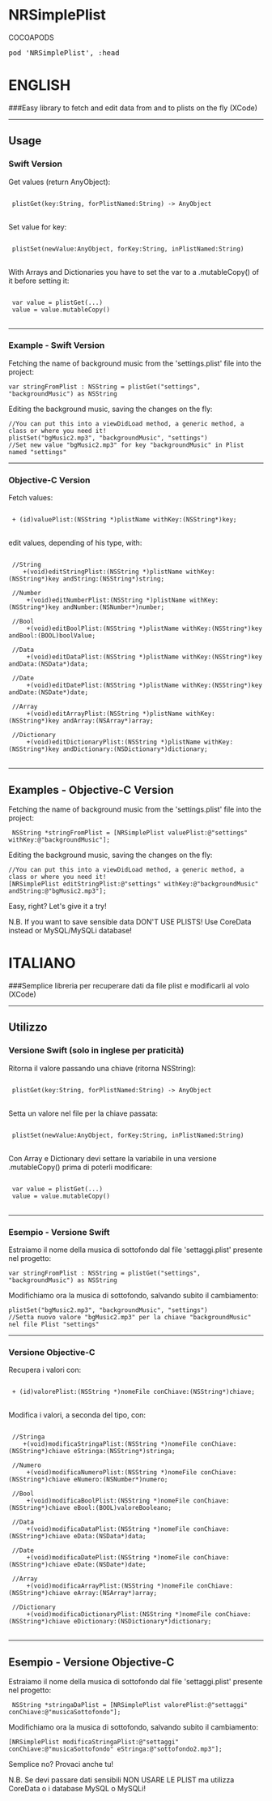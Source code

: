 NRSimplePlist
=============

COCOAPODS
<pre>pod 'NRSimplePlist', :head</pre>

ENGLISH
=============

###Easy library to fetch and edit data from and to plists on the fly (XCode)


---

## Usage

### Swift Version
Get values (return AnyObject):
<pre>
<code>
 plistGet(key:String, forPlistNamed:String) -> AnyObject
</code>
</pre>

Set value for key:
<pre>
<code>
 plistSet(newValue:AnyObject, forKey:String, inPlistNamed:String)
</code>
</pre>

With Arrays and Dictionaries you have to set the var to a .mutableCopy() of it before setting it:
<pre>
<code>
 var value = plistGet(...)
 value = value.mutableCopy()
</code>
</pre>

---
### Example - Swift Version

Fetching the name of background music from the 'settings.plist' file into the project:

	var stringFromPlist : NSString = plistGet("settings", "backgroundMusic") as NSString


Editing the background music, saving the changes on the fly:

	//You can put this into a viewDidLoad method, a generic method, a class or where you need it!
	plistSet("bgMusic2.mp3", "backgroundMusic", "settings")
	//Set new value "bgMusic2.mp3" for key "backgroundMusic" in Plist named "settings"

---
### Objective-C Version
Fetch values:
<pre>
<code>
 + (id)valuePlist:(NSString *)plistName withKey:(NSString*)key;
</code>
</pre>


edit values, depending of his type, with:
<pre>
<code>
 //String
    +(void)editStringPlist:(NSString *)plistName withKey:(NSString*)key andString:(NSString*)string;

 //Number
	 +(void)editNumberPlist:(NSString *)plistName withKey:(NSString*)key andNumber:(NSNumber*)number;

 //Bool
	 +(void)editBoolPlist:(NSString *)plistName withKey:(NSString*)key andBool:(BOOL)boolValue;

 //Data
	 +(void)editDataPlist:(NSString *)plistName withKey:(NSString*)key andData:(NSData*)data;

 //Date
	 +(void)editDatePlist:(NSString *)plistName withKey:(NSString*)key andDate:(NSDate*)date;

 //Array
	 +(void)editArrayPlist:(NSString *)plistName withKey:(NSString*)key andArray:(NSArray*)array;

 //Dictionary
	 +(void)editDictionaryPlist:(NSString *)plistName withKey:(NSString*)key andDictionary:(NSDictionary*)dictionary;
</code>
</pre>

---
## Examples - Objective-C Version

Fetching the name of background music from the 'settings.plist' file into the project:

	 NSString *stringFromPlist = [NRSimplePlist valuePlist:@"settings" withKey:@"backgroundMusic"];


Editing the background music, saving the changes on the fly:

	//You can put this into a viewDidLoad method, a generic method, a class or where you need it!
	[NRSimplePlist editStringPlist:@"settings" withKey:@"backgroundMusic" andString:@"bgMusic2.mp3"];


Easy, right?
Let's give it a try!


N.B. If you want to save sensible data DON'T USE PLISTS! Use CoreData instead or MySQL/MySQLi database!




ITALIANO
=============
###Semplice libreria per recuperare dati da file plist e modificarli al volo (XCode)


---

## Utilizzo
### Versione Swift (solo in inglese per praticità)
Ritorna il valore passando una chiave (ritorna NSString):
<pre>
<code>
 plistGet(key:String, forPlistNamed:String) -> AnyObject
</code>
</pre>

Setta un valore nel file per la chiave passata:
<pre>
<code>
 plistSet(newValue:AnyObject, forKey:String, inPlistNamed:String)
</code>
</pre>

Con Array e Dictionary devi settare la variabile in una versione .mutableCopy() prima di poterli modificare:
<pre>
<code>
 var value = plistGet(...)
 value = value.mutableCopy()
</code>
</pre>
---
### Esempio - Versione Swift

Estraiamo il nome della musica di sottofondo dal file 'settaggi.plist' presente nel progetto:

	var stringFromPlist : NSString = plistGet("settings", "backgroundMusic") as NSString


Modifichiamo ora la musica di sottofondo, salvando subito il cambiamento:

	plistSet("bgMusic2.mp3", "backgroundMusic", "settings")
	//Setta nuovo valore "bgMusic2.mp3" per la chiave "backgroundMusic" nel file Plist "settings"

---
### Versione Objective-C

Recupera i valori con:
<pre>
<code>
 + (id)valorePlist:(NSString *)nomeFile conChiave:(NSString*)chiave;
</code>
</pre>


Modifica i valori, a seconda del tipo, con:
<pre>
<code>
 //Stringa
    +(void)modificaStringaPlist:(NSString *)nomeFile conChiave:(NSString*)chiave eStringa:(NSString*)stringa;

 //Numero
	 +(void)modificaNumeroPlist:(NSString *)nomeFile conChiave:(NSString*)chiave eNumero:(NSNumber*)numero;

 //Bool
	 +(void)modificaBoolPlist:(NSString *)nomeFile conChiave:(NSString*)chiave eBool:(BOOL)valoreBooleano;

 //Data
	 +(void)modificaDataPlist:(NSString *)nomeFile conChiave:(NSString*)chiave eData:(NSData*)data;

 //Date
	 +(void)modificaDatePlist:(NSString *)nomeFile conChiave:(NSString*)chiave eDate:(NSDate*)date;

 //Array
	 +(void)modificaArrayPlist:(NSString *)nomeFile conChiave:(NSString*)chiave eArray:(NSArray*)array;

 //Dictionary
	 +(void)modificaDictionaryPlist:(NSString *)nomeFile conChiave:(NSString*)chiave eDictionary:(NSDictionary*)dictionary;
</code>
</pre>

---
## Esempio - Versione Objective-C

Estraiamo il nome della musica di sottofondo dal file 'settaggi.plist' presente nel progetto:

	 NSString *stringaDaPlist = [NRSimplePlist valorePlist:@"settaggi" conChiave:@"musicaSottofondo"];


Modifichiamo ora la musica di sottofondo, salvando subito il cambiamento:

	[NRSimplePlist modificaStringaPlist:@"settaggi" conChiave:@"musicaSottofondo" eStringa:@"sottofondo2.mp3"];


Semplice no?
Provaci anche tu!


N.B. Se devi passare dati sensibili NON USARE LE PLIST ma utilizza CoreData o i database MySQL o MySQLi!
